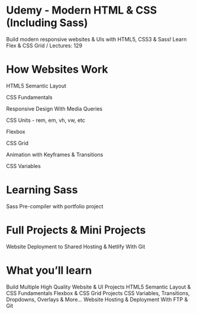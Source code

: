 # Udemy - Modern HTML & CSS (Including Sass)

Build modern responsive websites & UIs with HTML5, CSS3 & Sass! Learn Flex & CSS Grid / Lectures: 129


# How Websites Work

HTML5 Semantic Layout

CSS Fundamentals

Responsive Design With Media Queries

CSS Units - rem, em, vh, vw, etc

Flexbox

CSS Grid

Animation with Keyframes & Transitions

CSS Variables

# Learning Sass
Sass Pre-compiler with portfolio project

# Full Projects & Mini Projects

Website Deployment to Shared Hosting & Netlify With Git


# What you’ll learn
Build Multiple High Quality Website & UI Projects
HTML5 Semantic Layout & CSS Fundamentals
Flexbox & CSS Grid Projects
CSS Variables, Transitions, Dropdowns, Overlays & More...
Website Hosting & Deployment With FTP & Git
